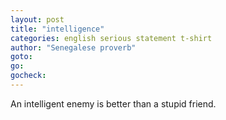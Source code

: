 ```yaml
---
layout: post
title: "intelligence"
categories: english serious statement t-shirt
author: "Senegalese proverb"
goto:
go:
gocheck:
---
```

An intelligent enemy is better than a stupid friend.
